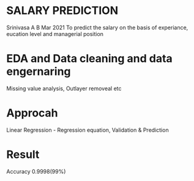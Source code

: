 # SALARY PREDICTION
 Srinivasa A B 
 Mar 2021
 To predict the salary on the basis of experiance, eucation level and managerial position
 # EDA and Data cleaning and data engernaring
  Missing value analysis, Outlayer removeal etc
 # Approcah
  Linear Regression - Regression equation, Validation & Prediction
 # Result
  Accuracy 0.9998(99%)

